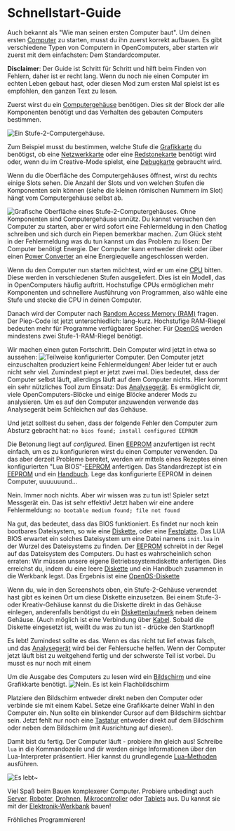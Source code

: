 # Schnellstart-Guide

Auch bekannt als "Wie man seinen ersten Computer baut". Um deinen ersten [Computer](computer.md) zu starten, musst du ihn zuerst korrekt aufbauen. Es gibt verschiedene Typen von Computern in OpenComputers, aber starten wir zuerst mit dem einfachsten: Dem Standardcomputer.

**Disclaimer**: Der Guide ist Schritt für Schritt und hilft beim Finden von Fehlern, daher ist er recht lang. Wenn du noch nie einen Computer im echten Leben gebaut hast, oder diesen Mod zum ersten Mal spielst ist es empfohlen, den ganzen Text zu lesen.

Zuerst wirst du ein [Computergehäuse](../block/case1.md) benötigen. Dies sit der Block der alle Komponenten benötigt und das Verhalten des gebauten Computers bestimmen.

![Ein Stufe-2-Computergehäuse.](oredict:opencomputers:case2)

Zum Beispiel musst du bestimmen, welche Stufe die [Grafikkarte](../item/graphicsCard1.md) du benötigst, ob eine [Netzwerkkarte](../item/lanCard.md) oder eine [Redstonekarte](../item/redstoneCard1.md) benötigt wird oder, wenn du im Creative-Mode spielst, eine [Debugkarte](../item/debugCard.md) gebraucht wird.

Wenn du die Oberfläche des Computergehäuses öffnest, wirst du rechts einige Slots sehen. Die Anzahl der Slots und von welchen Stufen die Komponenten sein können (siehe die kleinen römischen Nummern im Slot) hängt vom Computergehäuse selbst ab.

![Grafische Oberfläche eines Stufe-2-Computergehäuses.](opencomputers:doc/img/configuration_case1.png)
Ohne Komponenten sind Computergehäuse unnütz. Du kannst versuchen den Computer zu starten, aber er wird sofort eine Fehlermeldung in den Chatlog schreiben und sich durch ein Piepen bemerkbar machen. Zum Glück steht in der Fehlermeldung was du tun kannst um das Problem zu lösen: Der Computer benötigt Energie. Der Computer kann entweder direkt oder über einen [Power Converter](../block/powerConverter.md) an eine Energiequelle angeschlossen werden.

Wenn du den Computer nun starten möchtest, wird er um eine [CPU](../item/cpu1.md) bitten. Diese werden in verschiedenen Stufen ausgeliefert. Dies ist ein Modell, das in OpenComputers häufig auftritt. Hochstufige CPUs ermöglichen mehr Komponenten und schnellere Ausführung von Programmen, also wähle eine Stufe und stecke die CPU in deinen Computer.

Danach wird der Computer nach [Random Access Memory (RAM)](../item/ram1.md) fragen. Der Piep-Code ist jetzt unterschiedlich: lang-kurz. Hochstufige RAM-Riegel bedeuten mehr für Programme verfügbarer Speicher. Für [OpenOS](openOS.md) werden mindestens zwei Stufe-1-RAM-Riegel benötigt. 

Wir machen einen guten Fortschritt. Dein Computer wird jetzt in etwa so aussehen:
![Teilweise konfigurierter Computer.](opencomputers:doc/img/configuration_case2.png)
Den Computer jetzt einzuschalten produziert keine Fehlermeldungen! Aber leider tut er auch nicht sehr viel. Zumindest piept er jetzt zwei mal. Dies bedeutet, dass der Computer selbst läuft, allerdings läuft auf dem Computer nichts. Hier kommt ein sehr nützliches Tool zum Einsatz: Das [Analysegerät](../item/analyzer.md). Es ermöglicht dir, viele OpenComputers-Blöcke und einige Blöcke anderer Mods zu analysieren. Um es auf den Computer anzuwenden verwende das Analysegerät beim Schleichen auf das Gehäuse.

Und jetzt solltest du sehen, dass der folgende Fehler den Computer zum Absturz gebracht hat:
`no bios found; install configured EEPROM`

Die Betonung liegt auf *configured*. Einen [EEPROM](../item/eeprom.md) anzufertigen ist recht einfach, um es zu konfigurieren wirst du einen Computer verwenden. Da das aber derzeit Probleme bereitet, werden wir mittels eines Rezeptes einen konfigurierten "Lua BIOS"-[EEPROM](../item/eeprom.md) anfertigen. Das Standardrezept ist ein [EEPROM](../item/eeprom.md) und ein [Handbuch](../item/manual.md). Lege das konfigurierte EEPROM in deinen Computer, uuuuuuund...

Nein. Immer noch nichts. Aber wir wissen was zu tun ist! Spieler setzt Messgerät ein. Das ist sehr effektiv! Jetzt haben wir eine andere Fehlermeldung:
`no bootable medium found; file not found`

Na gut, das bedeutet, dass das BIOS funktioniert. Es findet nur noch kein bootbares Dateisystem, so wie eine [Diskette](../item/floppy.md), oder eine [Festplatte](../item/hdd1.md). Das LUA BIOS erwartet ein solches Dateisystem um eine Datei namens `init.lua` in der Wurzel des Dateisystems zu finden. Der [EEPROM](../item/eeprom.md) schreibt in der Regel auf das Dateisystem des Computers. Du hast es wahrscheinlich schon erraten: Wir müssen unsere eigene Betriebssystemdiskette anfertigen. Dies erreichst du, indem du eine leere [Diskette](../item/floppy.md) und ein Handbuch zusammen in die Werkbank legst. Das Ergebnis ist eine [OpenOS-Diskette](openOS.md)

Wenn du, wie in den Screenshots oben, ein Stufe-2-Gehäuse verwendet hast gibt es keinen Ort um diese Diskette einzusetzen. Bei einem Stufe-3- oder Kreativ-Gehäuse kannst du die Diskette direkt in das Gehäuse einlegen, anderenfalls benötigst du ein [Diskettenlaufwerk](../block/diskDrive.md) neben deinem Gehäuse. (Auch möglich ist eine Verbindung über [Kabel](../block/cable.md). Sobald die Diskette eingesetzt ist, weißt du was zu tun ist - drücke den Startknopf!

Es lebt! Zumindest sollte es das. Wenn es das nicht tut lief etwas falsch, und das [Analysegerät](../item/analyzer.md) wird bei der Fehlersuche helfen. Wenn der Computer jetzt läuft bist zu weitgehend fertig und der schwerste Teil ist vorbei. Du musst es nur noch mit einem 

Um die Ausgabe des Computers zu lesen wird ein [Bildschirm](../block/screen1.md) und eine Grafikkarte benötigt.
![Nein. Es ist kein Flachbildschirm](oredict:opencomputers:screen2)

Platziere den Bildschirm entweder direkt neben den Computer oder verbinde sie mit einem Kabel. Setze eine Grafikkarte deiner Wahl in den Computer ein. Nun sollte ein blinkender Cursor auf dem Bildschirm sichtbar sein. Jetzt fehlt nur noch eine [Tastatur](../block/keyboard.md) entweder direkt auf dem Bildschirm oder neben dem Bildschirm (mit Ausrichtung auf diesen). 

Damit bist du fertig. Der Computer läuft - probiere ihn gleich aus! Schreibe `lua` in die Kommandozeile und dir werden einige Informationen über den Lua-Interpreter präsentiert. Hier kannst du grundlegende [Lua-Methoden](lua.md) ausführen.

![Es lebt~](opencomputers:doc/img/configuration_done.png)

Viel Spaß beim Bauen komplexerer Computer. Probiere unbedingt auch [Server](../item/server1.md), [Roboter](../block/robot.md), [Drohnen](../item/drone.md), [Mikrocontroller](../block/microcontroller.md) oder [Tablets](../item/tablet.md) aus. Du kannst sie mit der [Elektronik-Werkbank](../block/assembler.md) bauen!

Fröhliches Programmieren!
